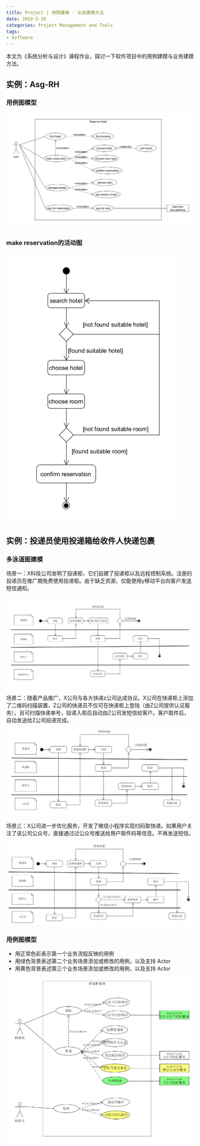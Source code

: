 ```yaml
---
title: Project | 用例建模 - 业务建模方法
date: 2019-5-26
categories: Project Management and Tools
tags:
- Software
---
```


本文为《系统分析与设计》课程作业，探讨一下软件项目中的用例建模与业务建模方法。

<!-- more -->

## 实例：Asg-RH

### 用例图模型

![1558796487053](use-case-model-2/1558796487053.png)

### make reservation的活动图

![1558797299280](use-case-model-2/1558797299280.png)

## 实例：投递员使用投递箱给收件人快递包裹

### 多泳道图建模

场景一：X科技公司发明了投递柜，它们自建了投递柜以及远程控制系统。注册的投递员在推广期免费使用投递柜。由于缺乏资源，仅能使用y移动平台向客户发送短信通知。

![1558800905787](use-case-model-2/1558800905787.png)

场景二：随着产品推广，X公司与各大快递z公司达成协议。X公司在快递柜上添加了二维码扫描装置，Z公司的快递员不仅可在快递柜上登陆（由Z公司提供认证服务），且可扫描快递单号，投递入柜后自动由Z公司发短信给客户。客户取件后，自动发送给Z公司投递完成。

![1558875745049](use-case-model-2/1558875745049.png)

场景三：X公司进一步优化服务，开发了微信小程序实现扫码取快递。如果用户关注了该公司公众号，直接通过过公众号推送给用户取件码等信息。不再发送短信。

![1558875993378](use-case-model-2/1558875993378.png)

### 用例图模型

- 用正常色彩表示第一个业务流程反映的用例
- 用绿色背景表述第二个业务场景添加或修改的用例，以及支持 Actor
- 用黄色背景表述第三个业务场景添加或修改的用例，以及支持 Actor

![1558876949981](use-case-model-2/1558876949981.png)



